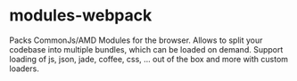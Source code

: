 modules-webpack
===============

Packs CommonJs/AMD Modules for the browser. Allows to split your codebase into multiple bundles, which can be loaded on demand. Support loading of js, json, jade, coffee, css, ... out of the box and more with custom loaders.